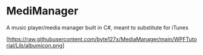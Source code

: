 # MediManager
A music player/media manager built in C#, meant to substitute for iTunes

[https://raw.githubusercontent.com/byte127x/MediaManager/main/WPFTutorial/Lib/albumicon.png]
